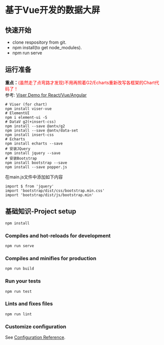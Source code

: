 # 基于Vue开发的数据大屏
## 快速开始
- clone respository from git.
- npm install(to get node_modules).
- npm run serve

## 运行准备
<b>重点：</b><font color="red">(虽然走了点弯路才发现)不用再照着G2/Echarts重新改写各框架的Chart代码了！</font><br/>
参考: [Viser Demo for React/Vue/Angular](https://viserjs.github.io/demo.html)

```
# Viser (for chart)
npm install viser-vue
# ElementUI
npm i element-ui -S
# DataV g2(+insert-css)
npm install --save @antv/g2
npm install --save @antv/data-set
npm install insert-css
# Echarts
npm install echarts --save
# 安装JQuery
npm install jquery --save
# 安装Bootstrap
npm install bootstrap --save
npm install --save popper.js
```
在main.js文件中添加如下内容
```
import $ from 'jquery'
import 'bootstrap/dist/css/bootstrap.min.css'
import 'bootstrap/dist/js/bootstrap.min'
```

## 基础知识-Project setup
```
npm install
```

### Compiles and hot-reloads for development
```
npm run serve
```

### Compiles and minifies for production
```
npm run build
```

### Run your tests
```
npm run test
```

### Lints and fixes files
```
npm run lint
```

### Customize configuration
See [Configuration Reference](https://cli.vuejs.org/config/).
